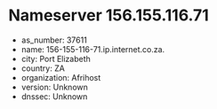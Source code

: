# Nameserver 156.155.116.71

* as_number: 37611
* name: 156-155-116-71.ip.internet.co.za.
* city: Port Elizabeth
* country: ZA
* organization: Afrihost
* version: Unknown
* dnssec: Unknown
